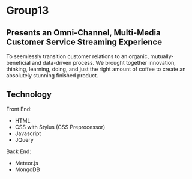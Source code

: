 # Group13
## Presents an Omni-Channel, Multi-Media Customer Service Streaming Experience
To seemlessly transition customer relations to an organic, mutually-beneficial and data-driven process.
We brought together innovation, thinking, learning, doing, and just the right amount of coffee to create an absolutely stunning finished product.

## Technology
Front End:
* HTML
* CSS with Stylus (CSS Preprocessor)
* Javascript
* JQuery

Back End:
* Meteor.js
* MongoDB